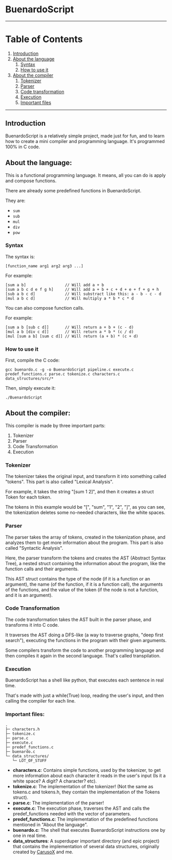 # BuenardoScript

---

# Table of Contents
1. [Introduction](#Introduction)
2. [About the language](#About-the-language)
   1. [Syntax](#Syntax)
   2. [How to use it](#How-to-use-it)
3. [About the compiler](#About-the-compiler)
   1. [Tokenizer](#Tokenizer)
   2. [Parser](#Parser)
   3. [Code transformation](#Code-transformation)
   4. [Execution](#Execution)
   5. [Important files](#Important-files)

---

## Introduction

BuenardoScript is a relatively simple project, made just for fun, and to learn how to create a mini compiler and programming language. It's programmed 100% in C code.

## About the language:

This is a functional programming language. It means, all you can do is apply and compose functions.

There are already some predefined functions in BuenardoScript.

They are:
- `sum`
- `sub`
- `mul`
- `div`
- `pow`

### Syntax
The syntax is:

```
[function_name arg1 arg2 arg3 ...]
```
For example:

```
[sum a b]                 // Will add a + b
[sum a b c d e f g h]     // Will add a + b + c + d + e + f + g + h
[sub a b c d]             // Will substract like this: a - b - c - d
[mul a b c d]             // Will multiply a * b * c * d
```
You can also compose function calls.

For example:
```
[sum a b [sub c d]]       // Will return a + b + (c - d)
[mul a b [div c d]]       // Will return a * b * (c / d)
[mul [sum a b] [sum c d]] // Will return (a + b) * (c + d)
```

### How to use it

First, compile the C code:
```
gcc buenardo.c -g -o BuenardoScript pipeline.c execute.c predef_functions.c parse.c tokenize.c characters.c data_structures/src/*
```
Then, simply execute it:
```
./BuenardoScript
```

## About the compiler:

This compiler is made by three important parts:

1) Tokenizer
2) Parser
3) Code Transformation
4) Execution

### Tokenizer

The tokenizer takes the original input, and transform it into something called "tokens". This part is also called "Lexical Analysis".

For example, it takes the string "[sum 1 2]", and then it creates a struct Token for each token.

The tokens in this example would be "[", "sum", "1", "2", "]", as you can see, the tokenization deletes some no-needed characters, like the white spaces.

### Parser

The parser takes the array of tokens, created in the tokenization phase, and analyzes them to get more information about the program. This part is also called "Syntactic Analysis".

Here, the parser transform the tokens and creates the AST (Abstract Syntax Tree), a nested struct containing the information about the program, like the function calls and their arguments.

This AST struct contains the type of the node (if it is a function or an argument), the name (of the function, if it is a function call), the arguments of the functions, and the value of the token (if the node is not a function, and it is an argument).

### Code Transformation

The code transformation takes the AST built in the parser phase, and transforms it into C code.

It traverses the AST doing a DFS-like (a way to traverse graphs, "deep first search"), executing the functions in the program with their given arguments.

Some compilers transform the code to another programming language and then compiles it again in the second language. That's called transpilation.

### Execution

BuenardoScript has a shell like python, that executes each sentence in real time.

That's made with just a while(True) loop, reading the user's input, and then calling the compiler for each line.


### Important files:

```
.
├─ characters.h
├─ tokenize.c
├─ parse.c
├─ execute.c
├─ predef_functions.c
├─ buenardo.c
└─ data_structures/
   └─ LOT_OF_STUFF
```

- **characters.c**: Contains simple functions, used by the tokenizer, to get more information about each character it reads in the user's input (Is it a white space? A digit? A character? etc).
- **tokenize.c**: The implementation of the tokenizer! (Not the same as tokens.c and tokens.h, they contain the implementation of the Tokens struct).
- **parse.c**: The implementation of the parser!
- **execute.c**: The execution phase, traverses the AST and calls the predef_functions needed with the vector of parameters.
- **predef_functions.c**: The implementation of the predefined functions mentioned in "About the language".
- **buenardo.c**: The shell that executes BuenardoScript instructions one by one in real time.
- **data_structures**: A superduper important directory (and epic project) that contains the implementation of several data structures, originally created by [CarusoX](https://github.com/CarusoX/Data-Structures-C) and me.
